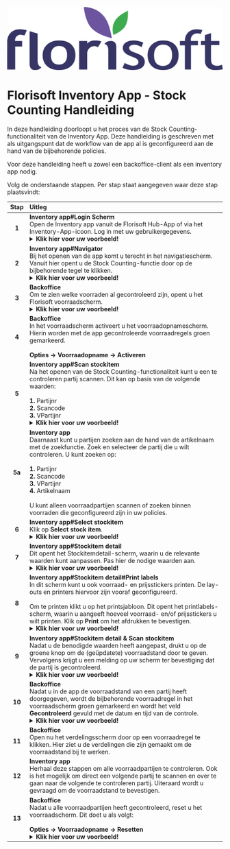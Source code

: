 <img src="../../../fslogo.png">

# Florisoft Inventory App - Stock Counting Handleiding

In deze handleiding doorloopt u het proces van de Stock Counting-functionaliteit van de Inventory App. Deze handleiding is geschreven met als uitgangspunt dat de workflow van de app al is geconfigureerd aan de hand van de bijbehorende policies.

Voor deze handleiding heeft u zowel een backoffice-client als een inventory app nodig.

Volg de onderstaande stappen. Per stap staat aangegeven waar deze stap plaatsvindt:

| Stap | Uitleg |
|:-:|:--|
| **1** | **Inventory app#Login Scherm**<br>Open de Inventory app vanuit de Florisoft Hub-App of via het Inventory-App-icoon. Log in met uw gebruikergegevens.<details><summary><b>Klik hier voor uw voorbeeld!</b></summary><img src="Media/Doorloop/1.png"></details>|
| **2** | **Inventory app#Navigator**<br>Bij het openen van de app komt u terecht in het navigatiescherm. Vanuit hier opent u de Stock Counting-functie door op de bijbehorende tegel te klikken.<details><summary><b>Klik hier voor uw voorbeeld!</b></summary><img src="Media/Doorloop/2.png"></details> |
| **3** | **Backoffice**<br>Om te zien welke voorraden al gecontroleerd zijn, opent u het Florisoft voorraadscherm.<details><summary><b>Klik hier voor uw voorbeeld!</b></summary><img src="Media/Doorloop/3.png"></details> |
| **4** | **Backoffice**<br>In het voorraadscherm activeert u het voorraadopnamescherm. Hierin worden met de app gecontroleerde voorraadregels groen gemarkeerd.<br><br>**Opties → Voorraadopname → Activeren** |
| **5** | **Inventory app#Scan stockitem**<br>Na het openen van de Stock Counting-functionaliteit kunt u een te controleren partij scannen. Dit kan op basis van de volgende waarden:<br><br>**1.** Partijnr<br>**2.** Scancode<br>**3.** VPartijnr<details><summary><b>Klik hier voor uw voorbeeld!</b></summary><img src="Media/Doorloop/5.png"></details>|
| **5a** | **Inventory app**<br>Daarnaast kunt u partijen zoeken aan de hand van de artikelnaam met de zoekfunctie. Zoek en selecteer de partij die u wilt controleren. U kunt zoeken op:<br><br>**1.** Partijnr<br>**2.** Scancode<br>**3.** VPartijnr<br>**4.** Artikelnaam<br><br>U kunt alleen voorraadpartijen scannen of zoeken binnen voorraden die geconfigureerd zijn in uw policies. |
| **6** | **Inventory app#Select stockitem**<br>Klik op **Select stock item**. <details><summary><b>Klik hier voor uw voorbeeld!</b></summary><img src="Media/Doorloop/6.png"></details>|
| **7** | **Inventory app#Stockitem detail**<br>Dit opent het Stockitemdetail-scherm, waarin u de relevante waarden kunt aanpassen. Pas hier de nodige waarden aan.<details><summary><b>Klik hier voor uw voorbeeld!</b></summary><img src="Media/Doorloop/8.png"></details>|
| **8** | **Inventory app#Stockitem detail#Print labels**<br>In dit scherm kunt u ook voorraad- en prijsstickers printen. De lay-outs en printers hiervoor zijn vooraf geconfigureerd.<br><br>Om te printen klikt u op het printsjabloon. Dit opent het printlabels-scherm, waarin u aangeeft hoeveel voorraad- en/of prijsstickers u wilt printen. Klik op **Print** om het afdrukken te bevestigen. <details><summary><b>Klik hier voor uw voorbeeld!</b></summary><img src="Media/Doorloop/9.png"></details>|
| **9** | **Inventory app#Stockitem detail & Scan stockitem**<br>Nadat u de benodigde waarden heeft aangepast, drukt u op de groene knop om de (geüpdatete) voorraadstand door te geven. Vervolgens krijgt u een melding op uw scherm ter bevestiging dat de partij is gecontroleerd.<details><summary><b>Klik hier voor uw voorbeeld!</b></summary><img src="Media/Doorloop/10.png"><img src="Media/Doorloop/11.png"></details>|
| **10** | **Backoffice**<br>Nadat u in de app de voorraadstand van een partij heeft doorgegeven, wordt de bijbehorende voorraadregel in het voorraadscherm groen gemarkeerd en wordt het veld **Gecontroleerd** gevuld met de datum en tijd van de controle.<details><summary><b>Klik hier voor uw voorbeeld!</b></summary><img src="Media/Doorloop/22.png"></details>|
| **11** | **Backoffice**<br>Open nu het verdelingsscherm door op een voorraadregel te klikken. Hier ziet u de verdelingen die zijn gemaakt om de voorraadstand bij te werken. |
| **12** | **Inventory app**<br>Herhaal deze stappen om alle voorraadpartijen te controleren. Ook is het mogelijk om direct een volgende partij te scannen en over te gaan naar de volgende te controleren partij. Uiteraard wordt u gevraagd om de voorraadstand te bevestigen. |
| **13** | **Backoffice**<br>Nadat u alle voorraadpartijen heeft gecontroleerd, reset u het voorraadscherm. Dit doet u als volgt:<br><br>**Opties → Voorraadopname → Resetten**<details><summary><b>Klik hier voor uw voorbeeld!</b></summary><img src="Media/Doorloop/23.png"></details> |
